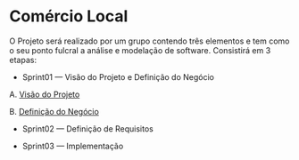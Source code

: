 # Comércio Local

O Projeto será realizado por um grupo contendo três elementos e tem como o seu ponto fulcral a análise e modelação de software.
Consistirá em 3 etapas:

* Sprint01 — Visão do Projeto e Definição do Negócio
 
A. [Visão do Projeto](A.VisãoDoProjeto.md)

B. [Definição do Negócio](B.DefiniçãoDoNegócio.md)

* Sprint02 — Definição de Requisitos


* Sprint03 — Implementação
